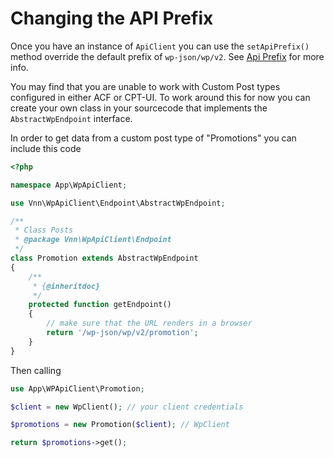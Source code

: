 # Changing the API Prefix

Once you have an instance of `ApiClient` you can use the `setApiPrefix()` method override the default prefix
of `wp-json/wp/v2`. See [Api Prefix](../usage/client.md#api-prefix) for more info.

You may find that you are unable to work with Custom Post types configured in either ACF or CPT-UI.  To work around this for now you can create your own class in your sourcecode that implements the `AbstractWpEndpoint` interface. 

In order to get data from a custom post type of "Promotions" you can include this code

```PHP
<?php

namespace App\WpApiClient;

use Vnn\WpApiClient\Endpoint\AbstractWpEndpoint;

/**
 * Class Posts
 * @package Vnn\WpApiClient\Endpoint
 */
class Promotion extends AbstractWpEndpoint
{
    /**
     * {@inheritdoc}
     */
    protected function getEndpoint()
    {
        // make sure that the URL renders in a browser 
        return '/wp-json/wp/v2/promotion';
    }
}

```

Then calling 

```PHP
use App\WPApiClient\Promotion;

$client = new WpClient(); // your client credentials  

$promotions = new Promotion($client); // WpClient

return $promotions->get();

```
